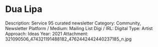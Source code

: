 # Dua Lipa

Description: Service 95 curated newsletter 
Category: Community, Newsletter
Platform / Medium: Mailing List
Digi / IRL: Digital
Type: Artist
Approach: Ideas
Year: 2021
Attachment: 321090506_474321191488182_4762442442440237185_n.jpg